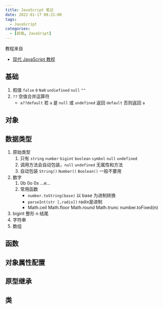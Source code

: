 ```yaml
---
title: JavaScript 笔记
date: 2022-01-17 08:21:00
tags: 
  - JavaScript
categories: 
  - [前端, JavaSript]
---
```


教程来自

- [现代 JavaScript 教程](https://zh.javascript.info/)

<!--more-->

## 基础

1. 假值 `false` `0` `NaN` `undiefined` `null` `""`
2. `??` 空值合并运算符
   - `a??default` 若 `a` 是 `null` 或 `undefined` 返回 `default` 否则返回 `a`

## 对象

## 数据类型

1. 原始类型
   1. 只有 `string` `number` `bigint` `boolean` `symbol` `null` `undefined`
   2. 调用方法会自动包装，`null` `undefined` 无属性和方法
   3. 自动包装 `String()` `Number()` `Boolean()` 一般不要用
2. 数字
   1. 0b 0o 0x ...e...
   2. 常用函数
      - `number.toString(base)` 以 base 为进制转换
      - `parseInt(str [,radix])` radix是进制
      - Math.ceil Math.floor Math.round Math.trunc number.toFixed(n)
3. bigint 整形 n 结尾
4. 字符串
5. 数组

## 函数

## 对象属性配置

## 原型继承

## 类
